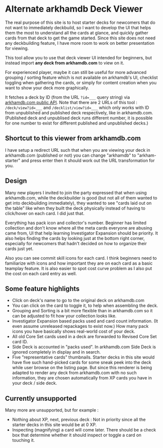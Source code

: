 # Alternate arkhamdb Deck Viewer

The real purpose of this site is to host starter decks for newcomers that do not want to immediately deckbuild, so I want to develop the UI that helps them the most to understand all the cards at glance, and quickly gather cards from that deck to get the game started. Since this site does not need any deckbuilding feature, I have more room to work on better presentation for viewing.

This tool allow you to use that deck viewer UI intended for beginners, but instead import **any deck from arkhamdb.com** to view on it.

For experienced player, maybe it can still be useful for more advanced grouping / sorting feature which is not available on arkhamdb's UI, checklist toggling when gathering the cards, or simply for content creation when you want to show your deck more graphically.

It fetches a deck by ID (from the URL `?id=___` query string) via [arkhamdb.com public API](https://arkhamdb.com/api/). Note that there are 2 URLs of this tool : `/deck/view?id=___` and `/decklist/view?id=___` which only works with ID from unpublished and published deck respectively, like in arkhamdb.com. (Published deck and unpublised deck runs different number, it is possible for one number to exist for different published and unpublished decks.)

## Shortcut to this viewer from arkhamdb.com

I have setup a redirect URL such that when you are viewing your deck in arkhamdb.com (published or not) you can change "arkhamdb" to "arkham-starter" and press enter then it should work out the URL transformation for you.

## Design

Many new players I invited to join the party expressed that when using arkhamdb.com, while the deckbuilder is good (but not all of them wanted to get into deckbuilding immediately), they wanted to see "cards laid out on the table" like when they built the deck physically instead of having to click/hover on each card. I did just that.

Everything has pack icon and collector's number. Beginner has limited collection and don't know where all the meta cards everyone are abusing came from, UI that help learning Investigator Expansion should be priority. It also helps finding the cards by looking just at the bottom right corner, especially for newcomers that hadn't decided on how to organize their cards just yet.

Also you can see commit skill icons for each card. I think beginners need to familiarize with icons and how important they are on each card as a basic teamplay feature. It is also easier to spot cost curve problem as I also put the cost on each card entry as well.

## Some feature highlights

- Click on deck's name to go to the original deck on arkhamdb.com
- You can click on the card to toggle it, to help when assembling the deck.
- Grouping and Sorting is a bit more flexible than in arkhamdb.com so it can be adjusted to fit how your collection looks like.
- Investigator Expansion based packs used and card count information. (It even assume unreleased repackages to exist now.) How many pack icons you have basically shows real-world cost of your deck.
- All old Core Set cards used in a deck are forwarded to Revised Core Set card ID.
- Side Deck is accounted in "packs used". In arkhamdb.com Side Deck is ignored completely in display and in search.
- Five "representative cards" thumbnails. Starter decks in this site would have five such hand-picked cards for some sneak peek into the deck while user browse on the listing page. But since this renderer is being adapted to render any deck from arkhamdb.com with no such information, they are chosen automatically from XP cards you have in your deck / side deck.

## Currently unsupported

Many more are unsupported, but for example :

- Nothing about XP, next, previous deck : Not in priority since all the starter decks in this site would be at 0 XP.
- Inspecting (magnifying) a card will come later. There should be a check box that determine whether it should inspect or toggle a card on touching it.
